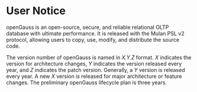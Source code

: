 # User Notice<a name="EN-US_TOPIC_0244801135"></a>

openGauss is an open-source, secure, and reliable relational OLTP database with ultimate performance. It is released with the Mulan PSL v2 protocol, allowing users to copy, use, modify, and distribute the source code.

The version number of openGauss is named in  _X.Y.Z_  format.  _X_  indicates the version for architecture changes,  _Y_  indicates the version released every year, and  _Z_  indicates the patch version. Generally, a  _Y_  version is released every year. A new  _X_  version is released for major architecture or feature changes. The preliminary openGauss lifecycle plan is three years.

